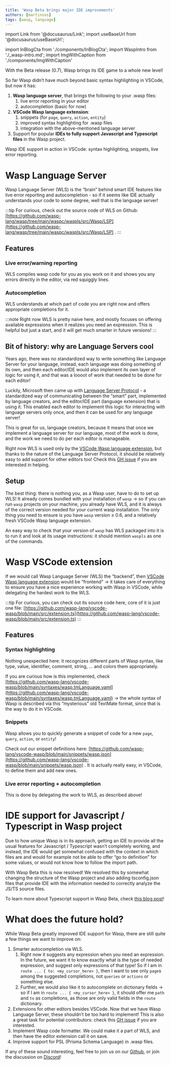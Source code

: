 ```yaml
---
title: 'Wasp Beta brings major IDE improvements'
authors: [martinsos]
tags: [wasp, language]
---
```


import Link from '@docusaurus/Link';
import useBaseUrl from '@docusaurus/useBaseUrl';

import InBlogCta from './components/InBlogCta';
import WaspIntro from './_wasp-intro.md';
import ImgWithCaption from './components/ImgWithCaption'


With the Beta release (0.7), Wasp brings its IDE game to a whole new level!

So far Wasp didn’t have much beyond basic syntax highlighting in VSCode, but now it has:

1. **Wasp language server**, that brings the following to your .wasp files:
    1. live error reporting in your editor
    2. autocompletion (basic for now)
2. **VSCode Wasp language extension**:
    1. snippets (for `page`, `query`, `action`, `entity`)
    2. improved syntax highlighting for .wasp files
    3. integration with the above-mentioned language server
3. Support for popular **IDEs to fully support Javascript and Typescript files** in the Wasp project.

<ImgWithCaption
    alt=""
    source="img/beta-ide-improvements/wls-demo.gif"
    caption="Wasp IDE support in action in VSCode: syntax highlighting, snippets, live error reporting."
/>

Wasp IDE support in action in VSCode: syntax highlighting, snippets, live error reporting.

# Wasp Language Server

Wasp Language Server (WLS) is the “brain” behind smart IDE features like live error reporting and autocompletion - so if it seems like IDE actually understands your code to some degree, well that is the language server!

:::tip
For curious, check out the source code of WLS on Github: [https://github.com/wasp-lang/wasp/tree/main/waspc/waspls/src/Wasp/LSP](https://github.com/wasp-lang/wasp/tree/main/waspc/waspls/src/Wasp/LSP) .
:::

## Features

### Live error/warning reporting

WLS compiles wasp code for you as you work on it and shows you any errors directly in the editor, via red squiggly lines.


<ImgWithCaption
    alt=""
    source="img/beta-ide-improvements/wls-live-errors.gif"
/>

### Autocompletion

WLS understands at which part of code you are right now and offers appropriate completions for it.


<ImgWithCaption
    alt=""
    source="img/beta-ide-improvements/wls-autocompletion.gif"
/>

:::note
Right now WLS is pretty naive here, and mostly focuses on offering available expressions when it realizes you need an expression. This is helpful but just a start, and it will get much smarter in future versions!
:::

## Bit of history: why are Language Servers cool

Years ago, there was no standardized way to write something like Language Server for your language, instead, each language was doing something of its own, and then each editor/IDE would also implement its own layer of logic for using it, and that was a loooot of work that needed to be done for each editor!

Luckily, Microsoft then came up with [Language Server Protocol](https://microsoft.github.io/language-server-protocol/) - a standardized way of communicating between the “smart” part, implemented by language creators, and the editor/IDE part (language extension) that is using it. This enabled each editor to implement this logic for interacting with language servers only once, and then it can be used for any language server!

This is great for us, language creators, because it means that once we implement a language server for our language, most of the work is done, and the work we need to do per each editor is manageable.

Right now WLS is used only by the [VSCode Wasp language extension](https://marketplace.visualstudio.com/items?itemName=wasp-lang.wasp), but thanks to the nature of the Language Server Protocol, it should be relatively easy to add support for other editors too! Check this [GH issue](https://github.com/wasp-lang/wasp/issues/864) if you are interested in helping.

## Setup

The best thing: there is nothing you, as a Wasp user, have to do to set up WLS! It already comes bundled with your installation of `wasp` → so if you can run `wasp` projects on your machine, you already have WLS, and it is always of the correct version needed for your current wasp installation. The only thing you need to ensure is you have `wasp` version ≥ 0.6, and a relatively fresh VSCode Wasp language extension.

An easy way to check that your version of `wasp` has WLS packaged into it is to run it and look at its usage instructions: it should mention `waspls` as one of the commands.

<ImgWithCaption
    alt=""
    source="img/beta-ide-improvements/wasp-cli-waspls.png"
/>

# Wasp VSCode extension

If we would call Wasp Language Server (WLS) the “backend”, then [VSCode Wasp language extension](https://marketplace.visualstudio.com/items?itemName=wasp-lang.wasp) would be “frontend” → it takes care of everything to ensure you have a nice experience working with Wasp in VSCode, while delegating the hardest work to the WLS.

<ImgWithCaption
    alt=""
    source="img/beta-ide-improvements/wasp-vscode-extension.png"
/>

:::tip
For curious, you can check out its source code here, core of it is just one file: [https://github.com/wasp-lang/vscode-wasp/blob/main/src/extension.ts](https://github.com/wasp-lang/vscode-wasp/blob/main/src/extension.ts)
:::

## Features

### Syntax highlighting

Nothing unexpected here: it recognizes different parts of Wasp syntax, like type, value, identifier, comment, string, … and colors them appropriately.

If you are curious how is this implemented, check [https://github.com/wasp-lang/vscode-wasp/blob/main/syntaxes/wasp.tmLanguage.yaml](https://github.com/wasp-lang/vscode-wasp/blob/main/syntaxes/wasp.tmLanguage.yaml) → the whole syntax of Wasp is described via this “mysterious” old TextMate format, since that is the way to do it in VSCode.

### Snippets

Wasp allows you to quickly generate a snippet of code for a new `page`, `query`, `action`, or `entity`!

<ImgWithCaption
    alt=""
    source="img/beta-ide-improvements/wls-snippets.gif"
/>

Check out our snippet definitions here: [https://github.com/wasp-lang/vscode-wasp/blob/main/snippets/wasp.json](https://github.com/wasp-lang/vscode-wasp/blob/main/snippets/wasp.json) . It is actually really easy, in VSCode, to define them and add new ones.

### Live error reporting + autocompletion

This is done by delegating the work to WLS, as described above!

# IDE support for Javascript / Typescript in Wasp project

Due to how unique Wasp is in its approach, getting an IDE to provide all the usual features for Javascript / Typescript wasn’t completely working, and instead, the IDE would get somewhat confused with the context in which files are and would for example not be able to offer “go to definition” for some values, or would not know how to follow the import path.

With Wasp Beta this is now resolved! We resolved this by somewhat changing the structure of the Wasp project and also adding tsconfig.json files that provide IDE with the information needed to correctly analyze the JS/TS source files.

To learn more about Typescript support in Wasp Beta, check [this blog post](https://wasp-lang.dev/blog/2022/11/29/typescript-feature-announcement)!

# What does the future hold?

While Wasp Beta greatly improved IDE support for Wasp, there are still quite a few things we want to improve on:

1. Smarter autocompletion via WLS.
    1. Right now it suggests any expression when you need an expression. In the future, we want it to know exactly what is the type of needed expression, and suggest only expressions of that type! So if I am in `route ... { to: <my_cursor_here> }`, then I want to see only `page`s among the suggested completions, not `queries` or `actions` or something else.
    2. Further, we would also like it to autocomplete on dictionary fields → so if I am in `route ... { <my_cursor_here> }`, it should offer me `path` and `to` as completions, as those are only valid fields in the `route` dictionary.
2. Extensions for other editors besides VSCode. Now that we have Wasp Language Server, these shouldn’t be too hard to implement! This is also a great task for potential contributors: check this [GH issue](https://github.com/wasp-lang/wasp/issues/864) if you are interested.
3. Implement Wasp code formatter. We could make it a part of WLS, and then have the editor extension call it on save.
4. Improve support for PSL (Prisma Schema Language) in .wasp files.

If any of these sound interesting, feel free to join us on our [Github](https://github.com/wasp-lang/wasp), or join the discussion on [Discord](https://discord.gg/rzdnErX)!
